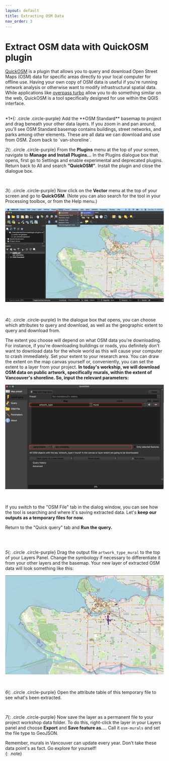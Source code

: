 ```yaml
---
layout: default
title: Extracting OSM Data
nav_order: 3
---
```

# Extract OSM data with QuickOSM plugin
[QuickOSM](https://docs.3liz.org/QuickOSM/) is a plugin that allows you to query and download Open Street Maps (OSM) data for specific areas directly to your local computer for offline use. Having your own copy of OSM data is useful if you're running network analysis or otherwise want to modify infrastructural spatial data. While applications like [overpass turbo](https://overpass-turbo.eu/) allow you to do something similar on the web, QuickOSM is a tool specifically designed for use within the QGIS interface. 


<!-- <br>
First, let's take a look at what data we could download from OSM.  -->

<br>
*1*{: .circle .circle-purple} Add the **OSM Standard** basemap to project and drag beneath your other data layers. If you zoom in and pan around, you'll see OSM Standard basemap contains buildings, street networks, and parks among other elements. These are all data we can download and use from OSM. Zoom back to `van-shoreline`.


<br>

*2*{: .circle .circle-purple} From the **Plugins** menu at the top of your screen, navigate to **Manage and Install Plugins…** In the Plugins dialogue box that opens, first go to Settings and enable experimental and deprecated plugins. Return back to All and search **“QuickOSM”**. Install the plugin and close the dialogue box. 
    

<br>

*3*{: .circle .circle-purple} Now click on the **Vector** menu at the top of your screen and go to **QuickOSM**. (Note you can also search for the tool in your Processing toolbox, or from the Help menu.)

![open quick osm](./images/open-quick-osm_20241215.png)
    
<br> 

*4*{: .circle .circle-purple} 
In the dialogue box that opens, you can choose which attributes to query and download, as well as the geographic extent to query and download from. 

The extent you choose will depend on what OSM data you're downloading. For instance, if you're downloading buildings or roads, you definitely don't want to download data for the whole world as this will cause your computer to crash immediately. Set your extent to your research area. You can draw the extent on the map canvas yourself or, conveniently, you can set the extent to a layer from your project. **In today's workship, we will download OSM data on public artwork, specifically murals, within the extent of Vancouver's shoreline. So, input the relevant parameters:**

![quick osm query](./images/quick-osm-query.png)
    
<br>

If you switch to the "OSM File" tab in the dialog window, you can see how the tool is searching and where it's saving extracted data. Let's **keep our outputs as a temporary files for now.** 

Return to the "Quick query" tab and **Run the query.**
    
<br>
<br>

*5*{: .circle .circle-purple} Drag the output file `artwork_type_mural` to the top of your Layers Panel. Change the symbology if necessary to differentiate it from your other layers and the basemap. Your new layer of extracted OSM data will look something like this:

![artwork type mural](./images/artwork-type-mural_20241215.png)

<br>

*6*{: .circle .circle-purple} Open the attribute table of this temporary file to see what's been extracted. 

<br>

*7*{: .circle .circle-purple} Now save the layer as a permanent file to your project workshop data folder. To do this, right-click the layer in your Layers panel and choose **Export** and **Save feature as...**. Call it  `osm-murals` and set the file type to GeoJSON. 



Remember, murals in Vancouver can update every year. Don't take these data point's as fact. Go explore for yourself!  
{: .note}